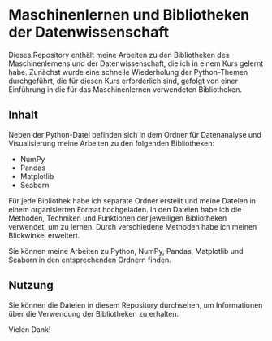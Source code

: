 # Maschinenlernen und Bibliotheken der Datenwissenschaft

Dieses Repository enthält meine Arbeiten zu den Bibliotheken des Maschinenlernens und der Datenwissenschaft, die ich in einem Kurs gelernt habe. Zunächst wurde eine schnelle Wiederholung der Python-Themen durchgeführt, die für diesen Kurs erforderlich sind, gefolgt von einer Einführung in die für das Maschinenlernen verwendeten Bibliotheken.

## Inhalt

Neben der Python-Datei befinden sich in dem Ordner für Datenanalyse und Visualisierung meine Arbeiten zu den folgenden Bibliotheken:

- NumPy
- Pandas
- Matplotlib
- Seaborn

Für jede Bibliothek habe ich separate Ordner erstellt und meine Dateien in einem organisierten Format hochgeladen. In den Dateien habe ich die Methoden, Techniken und Funktionen der jeweiligen Bibliotheken verwendet, um zu lernen. Durch verschiedene Methoden habe ich meinen Blickwinkel erweitert.

Sie können meine Arbeiten zu Python, NumPy, Pandas, Matplotlib und Seaborn in den entsprechenden Ordnern finden.

## Nutzung

Sie können die Dateien in diesem Repository durchsehen, um Informationen über die Verwendung der Bibliotheken zu erhalten.


Vielen Dank!

